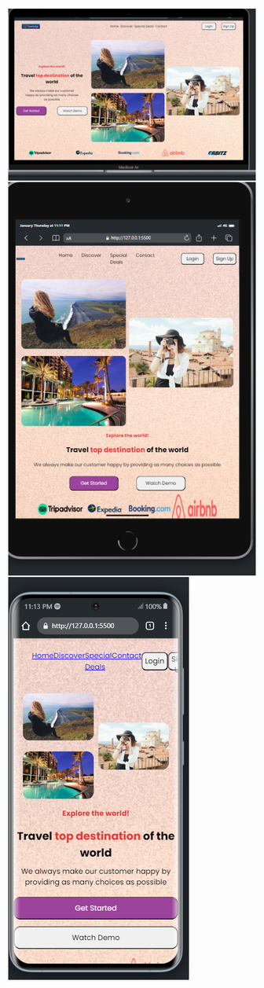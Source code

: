 ![alt text](https://github.com/parmenas-mukururi/HTML-CSS/blob/sass/sass/Screenshot%202024-01-18%20230636.png)
![alt text](https://github.com/parmenas-mukururi/HTML-CSS/blob/sass/sass/Screenshot%202024-01-18%20231343.png)
![alt text](https://github.com/parmenas-mukururi/HTML-CSS/blob/sass/sass/Screenshot%202024-01-18%20231413.png)
